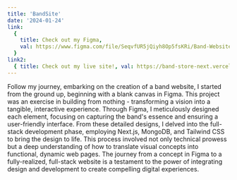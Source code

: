 ```yaml
---
title: 'BandSite'
date: '2024-01-24'
link:
  {
    title: Check out my Figma,
    val: https://www.figma.com/file/SeqvfUR5jQiyh8Op5fsKRi/Band-Website?type=design&node-id=5%3A104&mode=design&t=3WoOVYacVoK7R8CB-1,
  }
link2:
  { title: Check out my live site!, val: https://band-store-next.vercel.app/ }
---
```


Follow my journey, embarking on the creation of a band website, I started from the ground up, beginning with a blank canvas in Figma. This project was an exercise in building from nothing - transforming a vision into a tangible, interactive experience. Through Figma, I meticulously designed each element, focusing on capturing the band's essence and ensuring a user-friendly interface. From these detailed designs, I delved into the full-stack development phase, employing Next.js, MongoDB, and Tailwind CSS to bring the design to life. This process involved not only technical prowess but a deep understanding of how to translate visual concepts into functional, dynamic web pages. The journey from a concept in Figma to a fully-realized, full-stack website is a testament to the power of integrating design and development to create compelling digital experiences.
